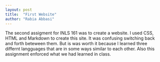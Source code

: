```yaml
---
layout: post
title:  "First Website"
author: "Rabia Abbasi"
--- 
```


The second assigment for INLS 161 was to create a website. 
I used CSS, HTML and Markdown to create this site. It was confusing switching back and forth beteween them. 
But is was worth it because I learned three differnt langguages that are in some ways similar to each other.
Also this assignment enforced what we had learned in class.


